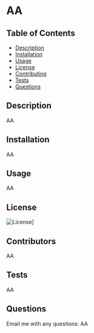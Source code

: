 # AA

## Table of Contents
- [Description](#description)
- [Installation](#installation)
- [Usage](#usage)
- [License](#license)
- [Contributing](#contributing)
- [Tests](#tests)
- [Questions](#questions)

## Description
AA

## Installation
AA

## Usage
AA

## License
![License](https://img.shields.io/badge/License-BSD-2-blue.svg)]

## Contributors
AA

## Tests
AA

## Questions
Email me with any questions: AA
